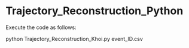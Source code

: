 # Trajectory_Reconstruction_Python
Execute the code as follows:


python Trajectory_Reconstruction_Khoi.py event_ID.csv

